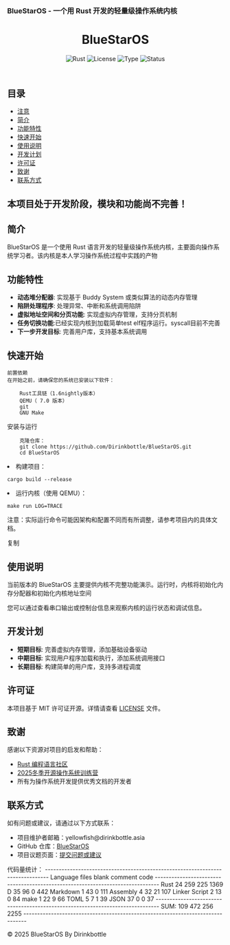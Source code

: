 <!DOCTYPE html>

<html lang="zh-CN">
<head>
<meta charset="UTF-8">

### BlueStarOS - 一个用 Rust 开发的轻量级操作系统内核



</head>

<body>

<header>

<h1>BlueStarOS</h1>

<div class="badges">

<img src="https://img.shields.io/badge/rust-latest-brightgreen" alt="Rust" class="badge">

<img src="https://img.shields.io/badge/license-MIT-blue" alt="License" class="badge">

<img src="https://img.shields.io/badge/OS%20Kernel-Learning%20Project-orange" alt="Type" class="badge">

<img src="https://img.shields.io/badge/status-active-success" alt="Status" class="badge">

</div>

</header>


<nav>
    <h2>目录</h2>
    <ul>
        <li><a href="#注意">注意</a></li>
        <li><a href="#简介">简介</a></li>
        <li><a href="#功能特性">功能特性</a></li>
        <li><a href="#快速开始">快速开始</a></li>
        <li><a href="#使用说明">使用说明</a></li>
        <li><a href="#开发计划">开发计划</a></li>
        <li><a href="#许可证">许可证</a></li>
        <li><a href="#致谢">致谢</a></li>
        <li><a href="#联系方式">联系方式</a></li>
    </ul>
</nav>

<section id="注意">
    <h1>本项目处于开发阶段，模块和功能尚不完善！</h1>
</section>

<section id="简介">
    <h2>简介</h2>
    <p>BlueStarOS 是一个使用 Rust 语言开发的轻量级操作系统内核，主要面向操作系统学习者。该内核是本人学习操作系统过程中实践的产物</p>
</section>

<section id="功能特性">
    <h2>功能特性</h2>
    <ul>
        <li><strong>动态堆分配器</strong>: 实现基于 Buddy System 或类似算法的动态内存管理</li>
        <li><strong>陷阱处理程序</strong>: 处理异常、中断和系统调用陷阱</li>
        <li><strong>虚拟地址空间和分页功能</strong>: 实现虚拟内存管理，支持分页机制</li>
        <li><strong>任务切换功能</strong>:已经实现内核到加载简单test elf程序运行。syscall目前不完善</li>
        <li><strong>下一步开发目标</strong>: 完善用户库，支持基本系统调用</li>
    </ul>
</section>

<section id="快速开始">
    <h2>快速开始</h2>
    
    前置依赖
    在开始之前，请确保您的系统已安装以下软件：
    
        Rust工具链（1.6nightly版本）
        QEMU（ 7.0 版本）
        git
        GNU Make
    
  安装与运行
    
        克隆仓库：
        git clone https://github.com/Dirinkbottle/BlueStarOS.git
        cd BlueStarOS

</li>

<li>构建项目：

<pre><code>cargo build --release</code></pre>

</li>

<li>运行内核（使用 QEMU）：

<pre><code>make run LOG=TRACE</code></pre>

</li>

</ol>

<p>注意：实际运行命令可能因架构和配置不同而有所调整，请参考项目内的具体文档。
</p>

</section>

复制
<section id="使用说明">
    <h2>使用说明</h2>
    <p>当前版本的 BlueStarOS 主要提供内核不完整功能演示。运行时，内核将初始化内存分配器和初始化内核地址空间 </p>
    <p>您可以通过查看串口输出或控制台信息来观察内核的运行状态和调试信息。</p>
</section>

<section id="开发计划">
    <h2>开发计划</h2>
    <ul>
        <li><strong>短期目标</strong>: 完善虚拟内存管理，添加基础设备驱动</li>
        <li><strong>中期目标</strong>: 实现用户程序加载和执行，添加系统调用接口</li>
        <li><strong>长期目标</strong>: 构建简单的用户库，支持多进程调度</li>
    </ul>
</section>

<section id="许可证">
    <h2>许可证</h2>
    <p>本项目基于 MIT 许可证开源。详情请查看 <a href="LICENSE">LICENSE</a> 文件。</p>
</section>

<section id="致谢">
    <h2>致谢</h2>
    <p>感谢以下资源对项目的启发和帮助：</p>
    <ul>
        <li><a href="https://www.rust-lang.org/">Rust 编程语言社区</a></li>
        <li><a href="https://opencamp.cn/os2edu/camp/2025fall">2025冬季开源操作系统训练营</a></li>
        <li>所有为操作系统开发提供优秀文档的开发者</li>
    </ul>
</section>

<section id="联系方式">
    <h2>联系方式</h2>
    <p>如有问题或建议，请通过以下方式联系：</p>
    <ul>
        <li>项目维护者邮箱：yellowfish@dirinkbottle.asia</li>
        <li>GitHub 仓库：<a href="https://github.com/Dirinkbottle/BlueStarOS/">BlueStarOS</a></li>
        <li>项目议题页面：<a href="https://github.com/Dirinkbottle/BlueStarOS/issues">提交问题或建议</a></li>
    </ul>
</section>
代码量统计：
-------------------------------------------------------------------------------
Language                     files          blank        comment           code
-------------------------------------------------------------------------------
Rust                            24            259            225           1369
D                               35             96              0            442
Markdown                         1             43              0            111
Assembly                         4             32             21            107
Linker Script                    2             13              0             84
make                             1             22              9             66
TOML                             5              7              1             39
JSON                            37              0              0             37
-------------------------------------------------------------------------------
SUM:                           109            472            256           2255
-------------------------------------------------------------------------------

<footer>
    <p>© 2025 BlueStarOS By Dirinkbottle</p>
</footer>
</body>

</html>

